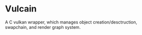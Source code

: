 # Vulcain

A C vulkan wrapper, which manages object creation/desctruction, swapchain, and render graph system.

